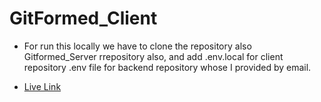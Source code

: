 # GitFormed_Client

- For run this locally we have to clone the repository also Gitformed_Server rrepository also, and add .env.local for client repository .env file for backend repository whose I provided by email.


- [Live Link](https://gitformed.web.app/)

